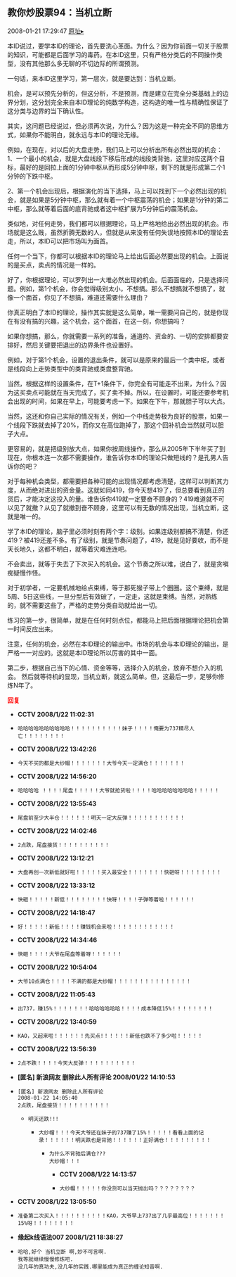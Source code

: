 ## 教你炒股票94：当机立断
2008-01-21 17:29:47
[原址▸](http://www.fxgan.com/chan_time/2008_01_06/842.htm)



 本ID说过，要学本ID的理论，首先要洗心革面。为什么？因为你前面一切关于股票的知识，可能都是后面学习的毒药。在本ID这里，只有严格分类后的不同操作类型，没有其他那么多无聊的不切边际的所谓预测。
 
 一句话，来本ID这里学习，第一层次，就是要达到：当机立断。
 
 机会，是可以预先分析的，但这分析，不是预测，而是建立在完全分类基础上的边界分划，这分划完全来自本ID理论的纯数学构造，这构造的唯一性与精确性保证了这分类与边界的当下确认性。
 
 其实，这问题已经说过，但必须再次说，为什么？因为这是一种完全不同的思维方式，如果你不能明白，就永远与本ID的理论无缘。
 
 例如，在现在，对以后的大盘走势，我们马上可以分析出所有必然出现的机会：1、一个最小的机会，就是大盘线段下移后形成的线段类背驰，这里对应这两个目标，最好的是回拉上面的1分钟中枢从而形成5分钟中枢，剩下的就是形成第二个1分钟的下跌中枢。
 
 2、第一个机会出现后，根据演化的当下选择，马上可以找到下一个必然出现的机会，就是如果是5分钟中枢，那么就有着一个中枢震荡的机会；如果是1分钟的第二中枢，那么就等着后面的底背驰或者这中枢扩展为5分钟后的震荡机会。
 
 类似地，对任何走势，我们都可以根据理论，马上严格地给出必然出现的机会。市场就是这么贱，虽然折腾无数的人，但就是从来没有任何失误地按照本ID的理论去走，所以，本ID可以把市场叫为面首。
 
 任何一个当下，你都可以根据本ID的理论马上给出后面必然要出现的机会。上面说的是买点，卖点的情况是一样的。
 
 好了，你根据理论，可以罗列出一大堆必然出现的机会。后面面临的，只是选择问题。例如，第1个机会，你会觉得级别太小，不想搞。那么不想搞就不想搞了，就像一个面首，你见了不想搞，难道还需要什么理由？
 
 你真正明白了本ID的理论，操作其实就是这么简单，唯一需要问自己的，就是你现在有没有搞的兴趣，这个机会，这个面首，在这一刻，你想搞吗？
 
 如果你想搞，那么，你就需要一系列的准备，通道的、资金的、一切的安排都要安排好，然后关键要把退出的边界条件也设置好。
 
 例如，对于第1个机会，设置的退出条件，就可以是原来的最后一个类中枢，或者是线段向上走势类型中的类背驰或类盘整背驰。
 
 当然，根据这样的设置条件，在T+1条件下，你完全有可能走不出来，为什么？因为这买卖点可能就在当天完成了，买了卖不掉。所以，在设置时，可能还要参考机会出现的时间，如果在早上，可能要考虑一下。如果在下午，那就胆子可以大点。
 
 当然，这还和你自己实际的情况有关，例如一个中线走势极为良好的股票，如果一个线段下跌就去掉了20%，而你又在高位跑掉了，那这个回补机会当然就可以胆子大点。
 
 更容易的，就是把级别放大点，如果你按周线操作，那么从2005年下半年买了到现在，你根本连一次都不需要操作，谁告诉你本ID的理论只做短线的？是孔男人告诉你的吧？
 
 对于每种机会类型，都需要把各种可能的出现情况都考虑清楚，这样可以判断其力度，从而绝对进出的资金量。这就如同419，你今天想419了，但总要看到真正的货后，才能决定这投入的量。谁告诉你419就一定要奋不顾身的？419难道就不可以见了就撤？从见了就撤到奋不顾身，这里可以有无数的情况出现，当机立断，这就是唯一的。
 
 学了本ID的理论，脑子里必须时刻有两个字：级别。如果连级别都搞不清楚，你还419？被419还差不多。有了级别，就是节奏问题了，419，就是见好要收，而不是天长地久，这都不明白，就等着灾难连连吧。
 
 不会卖出，就等于失去了下次买入的机会。这个节奏之所以难，说白了，就是贪嗔痴疑慢作怪。
 
 对于初学者，一定要机械地给点束缚，等于那死猴子带上个圈圈。这个束缚，就是5周、5日这些线，一旦分型后有效破了，一定走，这就是束缚。当然，对熟练的，就不需要这些了，严格的走势分类自动就给出一切。
 
 练习的第一步，很简单，就是在任何时刻点位，都能马上把后面根据理论把机会第一时间反应出来。
 
 注意，任何的机会，必然在本ID理论的输出中。市场的机会与本ID理论的输出，是严格一一对应的。这就是本ID理论所以厉害的其中一面。
 
 第二步，根据自己当下的心情、资金等等，选择介入的机会，放弃不想介入的机会。
 然后就等待机的显现，当机立断，就这么简单。但，这最后一步，足够你修炼N年了。





<font color='red'>**回复**</font>


- **CCTV 2008/1/22 11:02:31**
- ```
  哈哈哈哈哈哈哈哈哈哈！！！！！！！！！！妹子！！！！俺要为737精尽人亡！！！！！！！！
  ```
- **CCTV 2008/1/22 13:42:26**
- ```
  今天不买的都是大纱帽！！！！！！！大爷今天一定满仓！！！！！！！
  ```
- **CCTV 2008/1/22 14:56:20**
- ```
  哈哈哈哈 ！！！！尾盘！！！！！大爷就抢货啦！！！！哈哈哈哈哈哈哈哈！！！！！
  ```
- **CCTV 2008/1/22 13:55:43**
- ```
  尾盘前至少大半仓！！！！！！明天一定大反弹！！！！！！！！！！！
  ```
- **CCTV 2008/1/22 14:02:46**
- ```
  2点跌，尾盘接货！！！！！！！！！！
  ```
- **CCTV 2008/1/22 13:12:21**
- ```
  大盘再创一次新低就好啦！！！！！买入最安全！！！！！！！快砸呀！！！！！！！！
  ```
- **CCTV 2008/1/22 13:33:12**
- ```
  快砸！！！！！新低！！！！！！！！快呀！！！！子弹等着啦！！！！！！
  ```
- **CCTV 2008/1/22 14:18:47**
- ```
  好！！！！！新低！！！！赚钱机会来啦！！！！！！！！！！！！
  ```
- **CCTV 2008/1/22 14:34:46**
- ```
  快砸！！！！大爷在尾盘等着呀！！！！！！
  ```
- **CCTV 2008/1/22 10:54:04**
- ```
  大爷10点满仓！！！！不满的都是大纱帽！！！！！！！！！！！！！！！
  ```
- **CCTV 2008/1/22 11:05:43**
- ```
  出737，赚15%！！！！！！！哈哈哈哈哈哈！！！！成本降低15%！！！！！！！！
  ```
- **CCTV 2008/1/22 13:40:59**
- ```
  KAO，又起来啦！！！！！！先买点!！！！！！新低也跌不了多少啦！！！！！
  ```
- **CCTV 2008/1/22 13:56:39**
- ```
  2点不跌！！！！今天大反弹！！！！！！！！！！
  ```
- **[匿名] 新浪网友 删除此人所有评论  2008/01/22 14:10:53**
- ```
  [匿名] 新浪网友 删除此人所有评论 
  2008-01-22 14:05:40 
  2点跌，尾盘接货！！！！！！！！！！
  ```
   - ```
     明天还跌!!!
     ```
      - ```
        大纱帽！！！今天大爷还在妹子的737赚了15%！！！！！看看上面的记录！！！！！！明天跌也是背驰！！！！！！正好满仓！！！！！！！！！
        ```
         - ```
           为什么不背驰后满仓???
           大纱帽！！！
           ```
            - **CCTV 2008/1/22 14:13:57**
            - ```
              大纱帽！！！！！你没货可以当天抛出吗？？？？？？？？
              ```
- **CCTV 2008/1/22 13:05:50**
- ```
  准备第二次买入！！！！！！！！！！KAO，大爷早上737出了几乎最高位！！！！！！！15%呀！！！！！！！！
  ```
- **缘起k线语法007 2008/1/21 18:38:27**
- ```
  哈哈,好个 当机立断 啊,妙不可言啊.
  我等就继续慢慢修炼吧.
  没几年的真功夫,没几年的实践.哪里能成为真正的缠论知音啊.
  ```
